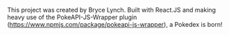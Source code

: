 This project was created by Bryce Lynch.
Built with React.JS and making heavy use of the PokeAPI-JS-Wrapper plugin (https://www.npmjs.com/package/pokeapi-js-wrapper),
a Pokedex is born!
